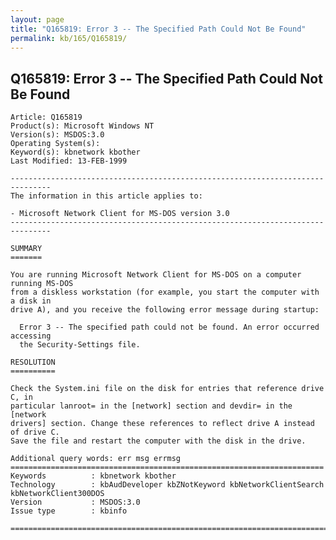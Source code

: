 ```yaml
---
layout: page
title: "Q165819: Error 3 -- The Specified Path Could Not Be Found"
permalink: kb/165/Q165819/
---
```


## Q165819: Error 3 -- The Specified Path Could Not Be Found

	Article: Q165819
	Product(s): Microsoft Windows NT
	Version(s): MSDOS:3.0
	Operating System(s): 
	Keyword(s): kbnetwork kbother
	Last Modified: 13-FEB-1999
	
	-------------------------------------------------------------------------------
	The information in this article applies to:
	
	- Microsoft Network Client for MS-DOS version 3.0 
	-------------------------------------------------------------------------------
	
	SUMMARY
	=======
	
	You are running Microsoft Network Client for MS-DOS on a computer running MS-DOS
	from a diskless workstation (for example, you start the computer with a disk in
	drive A), and you receive the following error message during startup:
	
	  Error 3 -- The specified path could not be found. An error occurred accessing
	  the Security-Settings file.
	
	RESOLUTION
	==========
	
	Check the System.ini file on the disk for entries that reference drive C, in
	particular lanroot= in the [network] section and devdir= in the [network
	drivers] section. Change these references to reflect drive A instead of drive C.
	Save the file and restart the computer with the disk in the drive.
	
	Additional query words: err msg errmsg
	======================================================================
	Keywords          : kbnetwork kbother 
	Technology        : kbAudDeveloper kbZNotKeyword kbNetworkClientSearch kbNetworkClient300DOS
	Version           : MSDOS:3.0
	Issue type        : kbinfo
	
	=============================================================================
	
